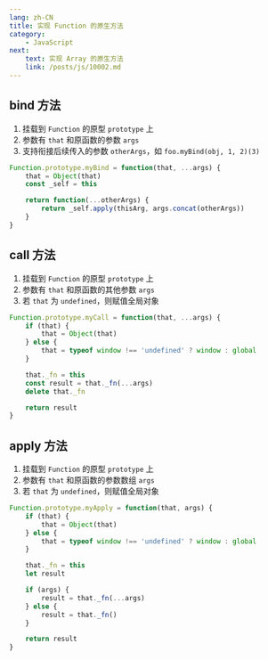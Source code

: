 ```yaml
---
lang: zh-CN
title: 实现 Function 的原生方法
category:
    - JavaScript
next:
    text: 实现 Array 的原生方法
    link: /posts/js/10002.md
---
```


## bind 方法

1. 挂载到 `Function` 的原型 `prototype` 上
2. 参数有 `that` 和原函数的参数 `args`
3. 支持衔接后续传入的参数 `otherArgs`，如 `foo.myBind(obj, 1, 2)(3)`

```js
Function.prototype.myBind = function(that, ...args) {
    that = Object(that)
    const _self = this

    return function(...otherArgs) {
        return _self.apply(thisArg, args.concat(otherArgs))
    }
}
```

## call 方法
1. 挂载到 `Function` 的原型 `prototype` 上
2. 参数有 `that` 和原函数的其他参数 `args`
3. 若 `that` 为 `undefined`，则赋值全局对象

````js
Function.prototype.myCall = function(that, ...args) {
    if (that) {
        that = Object(that)
    } else {
        that = typeof window !== 'undefined' ? window : global
    }

    that._fn = this
    const result = that._fn(...args)
    delete that._fn

    return result
}
````

## apply 方法
1. 挂载到 `Function` 的原型 `prototype` 上
2. 参数有 `that` 和原函数的参数数组 `args`
3. 若 `that` 为 `undefined`，则赋值全局对象

```js
Function.prototype.myApply = function(that, args) {
    if (that) {
        that = Object(that)
    } else {
        that = typeof window !== 'undefined' ? window : global
    }

    that._fn = this
    let result

    if (args) {
        result = that._fn(...args)
    } else {
        result = that._fn()
    }

    return result
}
```

